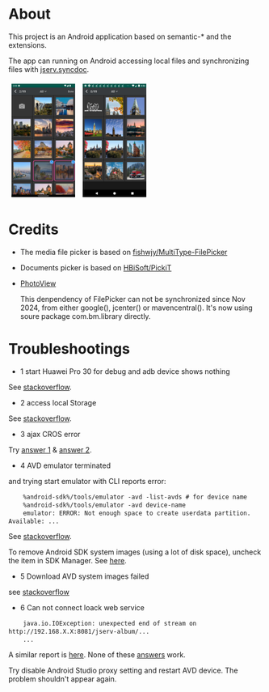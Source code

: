 # About

This project is an Android application based on semantic-* and the extensions.

The app can running on Android accessing local files and synchronizing files with
[jserv.syncdoc](https://github.com/odys-z/semantic-jserv/tree/master/docsync.jserv).

<div>
<img src='docsphinx/res/01-img-picking.png' style="width: 9em; padding:0.4em"/>
<img src='docsphinx/res/02-images.png' style="width: 9em; padding:0.4em"/>
</div>

# Credits

- The media file picker is based on [fishwjy/MultiType-FilePicker](https://github.com/fishwjy/MultiType-FilePicker)

- Documents picker is based on [HBiSoft/PickiT](https://github.com/HBiSoft/PickiT)

- [PhotoView](https://github.com/bm-x/PhotoView)

    This denpendency of FilePicker can not be synchronized since Nov 2024, from either google(), jcenter() or mavencentral(). It's now using soure package com.bm.library directly.

# Troubleshootings

- 1 start Huawei Pro 30 for debug and adb device shows nothing

See [stackoverflow](https://stackoverflow.com/a/53887437/7362888).

- 2 access local Storage

See [stackoverflow](https://stackoverflow.com/a/54342155/7362888).

- 3 ajax CROS error

Try
[answer 1](https://stackoverflow.com/a/10567914/7362888)
&
[answer 2](https://stackoverflow.com/a/54342155/7362888).

- 4 AVD emulator terminated

and trying start emulator with CLI reports error:

```
    %android-sdk%/tools/emulator -avd -list-avds # for device name
    %android-sdk%/tools/emulator -avd device-name
    emulator: ERROR: Not enough space to create userdata partition. Available: ...
```

See [stackoverflow](https://stackoverflow.com/a/44931679).

To remove Android SDK system images (using a lot of disk space), uncheck the item
in SDK Manager. See [here](https://stackoverflow.com/a/34369232).

- 5 Download AVD system images failed

see [stackoverflow](https://stackoverflow.com/q/45686444)

- 6 Can not connect loack web service

```
    java.io.IOException: unexpected end of stream on http://192.168.X.X:8081/jserv-album/...
    ...
```

A similar report is [here](https://stackoverflow.com/q/72008226).
None of these [answers](https://stackoverflow.com/q/5806220) work.

Try disable Android Studio proxy setting and restart AVD device. The problem shouldn't appear again.
